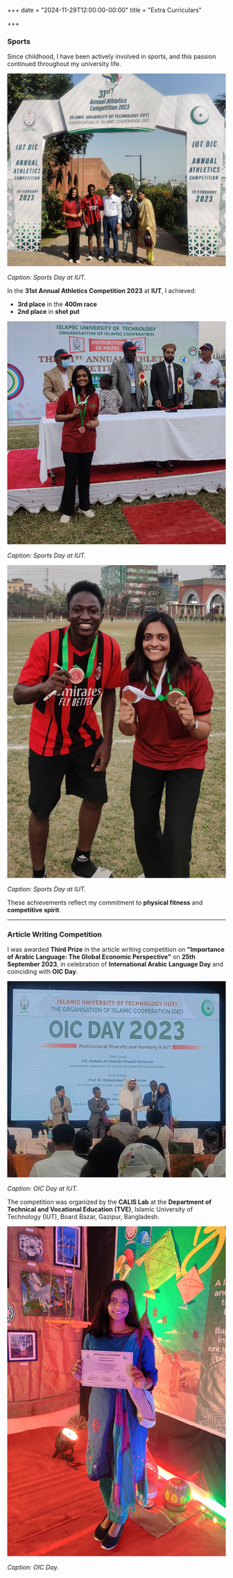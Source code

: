 +++
date = "2024-11-29T12:00:00-00:00"
title = "Extra Curriculars"

+++
### Sports
Since childhood, I have been actively involved in sports, and this passion continued throughout my university life.

![extra curricular](/images/ec_1.jpg)

*Caption: Sports Day at IUT.*

In the **31st Annual Athletics Competition 2023** at **IUT**, I achieved:
- **3rd place** in the **400m race**
- **2nd place** in **shot put**

![extra curricular](/images/ec_2.jpg)

*Caption: Sports Day at IUT.*

![extra curricular](/images/ec_3.jpg)

*Caption: Sports Day at IUT.*

These achievements reflect my commitment to **physical fitness** and **competitive spirit**.

---

### Article Writing Competition
I was awarded **Third Prize** in the article writing competition on **"Importance of Arabic Language: The Global Economic Perspective"** on **25th September 2023**, in celebration of **International Arabic Language Day** and coinciding with **OIC Day**.

![extra curricular](/images/ec_4.jpg)

*Caption: OIC Day at IUT.*

The competition was organized by the **CALIS Lab** at the **Department of Technical and Vocational Education (TVE)**, Islamic University of Technology (IUT), Board Bazar, Gazipur, Bangladesh.

![extra curricular](/images/ec_5.jpg)

*Caption: OIC Day.*